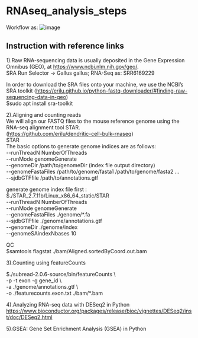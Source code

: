 # RNAseq_analysis_steps
Workflow as:
![image](https://github.com/Cheri622/RNAseq_analysis_steps/assets/95024780/cbb6f3de-13a1-4550-b14b-749bd2ecd1b8)

## Instruction with reference links
1).Raw RNA-sequencing data is usually deposited in the Gene Expression Omnibus (GEO), at https://www.ncbi.nlm.nih.gov/geo/.  
SRA Run Selector -> Gallus gallus; RNA-Seq as: SRR6169229  

In order to download the SRA files onto your machine, we use the NCBI’s SRA toolkit
(https://erilu.github.io/python-fastq-downloader/#finding-raw-sequencing-data-in-geo)  
$sudo apt install sra-toolkit  

2).Aligning and counting reads  
We will align our FASTQ files to the mouse reference genome using the RNA-seq alignment tool STAR.   
(https://github.com/erilu/dendritic-cell-bulk-rnaseq)  
STAR     
The basic options to generate genome indices are as follows:    
--runThreadN NumberOfThreads  
--runMode genomeGenerate  
--genomeDir /path/to/genomeDir (index file output directory)  
--genomeFastaFiles /path/to/genome/fasta1 /path/to/genome/fasta2 ...  
--sjdbGTFfile /path/to/annotations.gtf  

generate genome index file first :  
$./STAR_2.7.11b/Linux_x86_64_static/STAR   
--runThreadN NumberOfThreads  
--runMode genomeGenerate  
--genomeFastaFiles ./genome/*.fa  
--sjdbGTFfile ./genome/annotations.gtf  
--genomeDir ./genome/index  
--genomeSAindexNbases 10  

QC  
$samtools flagstat ./bam/Aligned.sortedByCoord.out.bam    

3).Counting using featureCounts   

$./subread-2.0.6-source/bin/featureCounts \  
-p -t exon -g gene_id \  
-a ./genome/annotations.gtf  \    
-o ./featurecounts.exon.txt ./bam/*.bam  

4).Analyzing RNA-seq data with DESeq2 in Python   
https://www.bioconductor.org/packages/release/bioc/vignettes/DESeq2/inst/doc/DESeq2.html  

5).GSEA: Gene Set Enrichment Analysis (GSEA) in Python  
  
